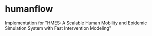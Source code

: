 # humanflow
Implementation for "HMES: A Scalable Human Mobility and Epidemic Simulation System with Fast Intervention Modeling"
